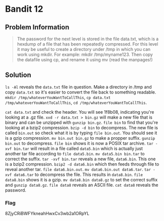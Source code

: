 # Bandit 12

## Problem Information 
  > The password for the next level is stored in the file data.txt, which is a hexdump of a file that has been repeatedly compressed. For this level it may be useful to create a directory under /tmp in which you can work using mkdir. For example: mkdir /tmp/myname123. Then copy the datafile using cp, and rename it using mv (read the manpages!)

## Solution
 `ls -Al` reveals the `data.txt` file in question. Make a directory in /tmp and copy `data.txt` so it's easier to convert the file back to something readable. `mkdir /tmp/whateverYouWantToCallThis`, `cp data.txt /tmp/whateverYouWantToCallThis`, `cd /tmp/whateverYouWantToCallThis`. 
 
 `cat data.txt` and check the header. You will see 1f8b08, indicating you're looking at a .gz file. `xxd -r data.txt > bin.gz` will make a new file that is binary and can be unzipped with `gunzip bin.gz`. `file bin` to find that you're looking at a bzip2 compression. `bzip -d bin` to decompress. The new file is called `bin.out` so check what it is by typing `file bin.out`. You should see it is a gzip compression. `mv bin.out bin.gz` to make a propper suffix. `gunzip bin.out` to decompress. `file bin` shows it is now a POSIX tar archive. `tar -xvf bin.tar` will result in a file called `data5.bin` which is actually just another tar file according to `file data5.bin`. `mv data5.bin bin.tar` to correct the suffix. `tar -xvf bin.tar` reveals a new file, `data6.bin`. This one is a bzip2 compression. `bzip2 -d data6.bin` which then feeds through file to reveal another tar. `file data6.bin.out`. `mv data6.bin.out data6.tar`. `tar -xvf data6.tar` to decompress the file. This results in `data8.bin`. `file data8.bin` shows it is a gzip. `mv data8.bin data8.gz` to set the correct suffix and `gunzip data8.gz`. `file data8` reveals an ASCII file. `cat data8` reveals the password.
 
 
### Flag
8ZjyCRiBWFYkneahHwxCv3wb2a1ORpYL

